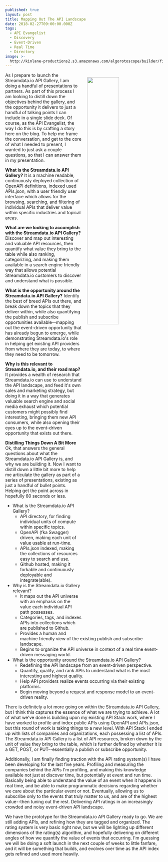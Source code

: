 ```yaml
---
published: true
layout: post
title: Mapping Out The API Landscape
date: 2018-02-27T09:00:00.000Z
tags:
  - API Evangelist
  - Discovery
  - Event-Driven
  - Real Time
  - Directory
image: >-
  http://kinlane-productions2.s3.amazonaws.com/algorotoscope/builder/filtered/68_174_800_500_0_max_0_-5_-1.jpg
---
```

<p><img src="http://kinlane-productions2.s3.amazonaws.com/algorotoscope/builder/filtered/68_174_800_500_0_max_0_-5_-1.jpg" align="right" width="45%" style="padding: 15px;" /></p>As I prepare to launch the Streamdata.io API Gallery, I am doing a handful of presentations to partners. As part of this process I am looking to distill down the objectives behind the gallery, and the opportunity it delivers to just a handful of talking points I can include in a single slide deck. Of course, as the API Evangelist, the way I do this is by crafting a story here on the blog. To help me frame the conversation, and get to the core of what I needed to present, I wanted to just ask a couple questions, so that I can answer them in my presentation.

**What is the Streamdata.io API Gallery?**
It is a machine readable, continuously deployed collection of OpenAPI definitions, indexed used APIs.json, with a user friendly user interface which allows for the browsing, searching, and filtering of individual APIs that deliver value within specific industries and topical areas.

**What are we looking to accomplish with the Streamdata.io API Gallery?**
Discover and map out interesting and valuable API resources, then quantify what value they bring to the table while also ranking, categorizing, and making them available in a search engine friendly way that allows potential Streamdata.io customers to discover and understand what is possible.

**What is the opportunity around the Streamdata.io API Gallery?**
Identify the best of breed APIs out there, and break down the topics that they deliver within, while also quantifying the publish and subscribe opportunities available--mapping out the event-driven opportunity that has already begun to emerge, while demonstrating Streamdata.io's role in helping get existing API providers from where they are today, to where they need to be tomorrow.

**Why is this relevant to Streamdata.io, and their road map?**
It provides a wealth of research that Streamdata.io can use to understand the API landscape, and feed it's own sales and marketing strategy, but doing it in a way that generates valuable search engine and social media exhaust which potential customers might possibly find interesting, bringing them new API consumers, while also opening their eyes up to the event-driven opportunity that exists out there.

**Distilling Things Down A Bit More**
Ok, that answers the general questions about what the Streamdata.io API Gallery is, and why we are building it. Now I want to distill down a little bit more to help me articulate the gallery as part of a series of presentations, existing as just a handful of bullet points. Helping get the point across in hopefully 60 seconds or less.

- What is the Streamdata.io API Gallery?
	- API directory, for finding individual units of compute within specific topics.
    - OpenAPI (fka Swagger) driven, making each unit of value usable at run-time.
    - APIs.json indexed, making the collections of resources easy to search and use.
    - Github hosted, making it forkable and continuously deployable and integrate(able).
- Why is the Streamdata.io Gallery relevant?
	- It maps out the API universe with an emphasis on the value each individual API path possesses.
    - Categories, tags, and indexes APIs into collections which are published to Github.
    - Provides a human and machine friendly view of the existing publish and subscribe landscape.
    - Begins to organize the API universe in context of a real time event-driven messaging world.
- What is the opportunity around the Streamdata.io API Gallery?
	- Redefining the API landscape from an event-driven perspective.
    - Quantify, qualify, and rank APIs to understand what is the most interesting and highest quality.
    - Help API providers realize events occurring via their existing platforms.
    - Begin moving beyond a request and response model to an event-driven reality.

There is definitely a lot more going on within the Streamdata.io API Gallery, but I think this captures the essence of what we are trying to achieve. A lot of what we've done is building upon my existing API Stack work, where I have worked to profile and index public APIs using OpenAPI and APIs.json, but this round of work is taking things to a new level. With API Stack I ended up with lists of companies and organizations, each possessing a list of APIs. The Streamdata.io API Gallery is a list of API resources, broken down by the unit of value they bring to the table, which is further defined by whether it is a GET, POST, or PUT--essentially a publish or subscribe opportunity.

Additionally, I am finally finding traction with the API rating system(s) I have been developing for the last five years. Profiling and measuring the companies behind the APIs I'm profiling, and making this knowledge available not just at discover time, but potentially at event and run time. Basically being able to understand the value of an event when it happens in real time, and be able to make programmatic decisions regarding whether we care about the particular event or not. Eventually, allowing us to subscribe only to the events that truly matter to us, and are of the highest value--then tuning out the rest. Delivering API ratings in an increasingly crowded and noisy event-driven API landscape.

We have the prototype for the Streamdata.io API Gallery ready to go. We are still adding APIs, and refining how they are tagged and organized. The rating system is very basic right now, but we will be lighting up different dimensions of the rating(s) algorithm, and hopefully delivering on different angles of how we quantify the value of events that occurring. I'm guessing we will be doing a soft launch in the next couple of weeks to little fanfare, and it will be something that builds, and evolves over time as the API index gets refined and used more heavily.
